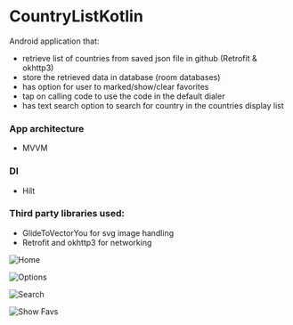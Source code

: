 # CountryListKotlin

Android application that:
- retrieve list of countries from saved json file in github (Retrofit & okhttp3)
- store the retrieved data in database (room databases)
- has option for user to marked/show/clear favorites
- tap on calling code to use the code in the default dialer
- has text search option to search for country in the countries display list

### App architecture
- MVVM
 
### DI
- Hilt

### Third party libraries used:
- GlideToVectorYou for svg image handling
- Retrofit and okhttp3 for networking

![Home](https://livenlearnaday.github.io/assets/CountryListKotlin/main.jpg)


![Options](https://livenlearnaday.github.io/assets/CountryListKotlin/options.jpg)


![Search](https://livenlearnaday.github.io/assets/CountryListKotlin/search.jpg)


![Show Favs](https://livenlearnaday.github.io/assets/CountryListKotlin/favs.jpg)